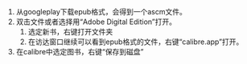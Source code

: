 1. 从googleplay下载epub格式，会得到一个ascm文件。
2. 双击文件或者选择用“Adobe Digital Edition”打开。
   1. 选定新书，右键打开文件夹
   2. 在访达窗口继续可以看到epub格式的文件，右键“calibre.app”打开。
3. 在calibre中选定图书，右键“保存到磁盘”